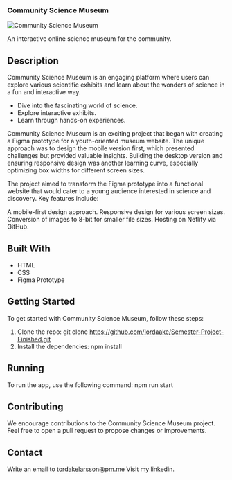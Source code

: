 ### Community Science Museum

![Community Science Museum](https://community-museum87.netlify.app/images/open-white.png)

An interactive online science museum for the community.

## Description

Community Science Museum is an engaging platform where users can explore various scientific exhibits and learn about the wonders of science in a fun and interactive way.

- Dive into the fascinating world of science.
- Explore interactive exhibits.
- Learn through hands-on experiences.

Community Science Museum is an exciting project that began with creating a Figma prototype for a youth-oriented museum website. The unique approach was to design the mobile version first, which presented challenges but provided valuable insights. Building the desktop version and ensuring responsive design was another learning curve, especially optimizing box widths for different screen sizes.

The project aimed to transform the Figma prototype into a functional website that would cater to a young audience interested in science and discovery. Key features include:

A mobile-first design approach.
Responsive design for various screen sizes.
Conversion of images to 8-bit for smaller file sizes.
Hosting on Netlify via GitHub.

## Built With

- HTML
- CSS
- Figma Prototype

## Getting Started

To get started with Community Science Museum, follow these steps:

1. Clone the repo:
git clone https://github.com/lordaake/Semester-Project-Finished.git
2. Install the dependencies:
npm install

## Running
To run the app, use the following command:
npm run start

## Contributing
We encourage contributions to the Community Science Museum project. Feel free to open a pull request to propose changes or improvements.

## Contact
Write an email to tordakelarsson@pm.me
Visit my linkedin.
